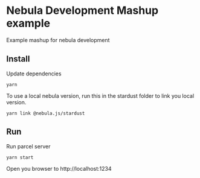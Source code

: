 # Nebula Development Mashup example

Example mashup for nebula development

## Install

Update dependencies

```
yarn
```

To use a local nebula version, run this in the stardust folder to link you local version.

```
yarn link @nebula.js/stardust
```

## Run

Run parcel server

```
yarn start
```

Open you browser to http://localhost:1234
